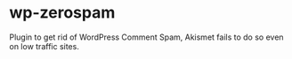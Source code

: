 wp-zerospam
===========

Plugin to get rid of WordPress Comment Spam, Akismet fails to do so even on low traffic sites.
